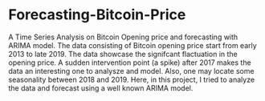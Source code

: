 # Forecasting-Bitcoin-Price
A Time Series Analysis on Bitcoin Opening price and forecasting with ARIMA model.
The data consisting of Bitcoin opening price start from early 2013 to late 2019.
The data showcase the signifcant flactuation in the opening price. A sudden intervention point (a spike) after 2017 makes the data an interesting one to analysze and model. Also, one may locate some seasonality between 2018 and 2019. Here, in this project, I tried to analyze the data and forecast using a well known ARIMA model.
